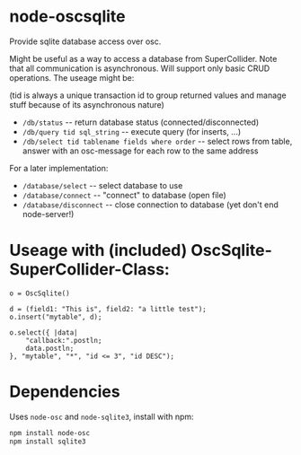 node-oscsqlite
==============

Provide sqlite database access over osc.

Might be useful as a way to access a database from SuperCollider. Note that all communication is asynchronous. Will support only basic CRUD operations. The useage might be:

(tid is always a unique transaction id to group returned values and manage stuff because of its asynchronous nature)

* ``/db/status`` -- return database status (connected/disconnected)
* ``/db/query tid sql_string`` -- execute query (for inserts, ...)
* ``/db/select tid tablename fields where order`` -- select rows from table, answer with an osc-message for each row to the same address

For a later implementation:
* ``/database/select`` -- select database to use
* ``/database/connect`` -- "connect" to database (open file)
* ``/database/disconnect`` -- close connection to database (yet don't end node-server!)


Useage with (included) OscSqlite-SuperCollider-Class:
===========================================

```
o = OscSqlite()

d = (field1: "This is", field2: "a little test");
o.insert("mytable", d);

o.select({ |data|
	"callback:".postln;
	data.postln;
}, "mytable", "*", "id <= 3", "id DESC");
```


Dependencies
=============

Uses ``node-osc`` and ``node-sqlite3``, install with npm:

```bash
npm install node-osc
npm install sqlite3
```